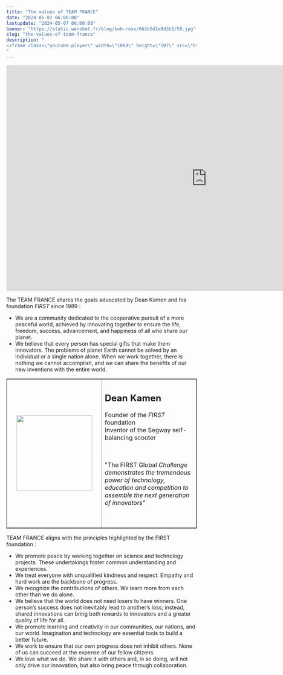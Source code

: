 ```yaml
---
title: "The values of TEAM FRANCE"
date: "2024-05-07 06:00:00"
lastupdate: "2024-05-07 06:00:00"
banner: "https://static.werobot.fr/blog/bob-ross/663b5d1e8d3b1/50.jpg"
slug: "the-values-of-team-france"
description: " 
<iframe class=\"youtube-player\" width=\"1060\" height=\"597\" src=\"https://www.youtube.com/embed/HdcyzBC6NDw?version=3&amp;rel=1&amp;showsearch=0&amp;showi
"
---
```

<iframe class="youtube-player" width="1060" height="597" src="https://www.youtube.com/embed/HdcyzBC6NDw?version=3&amp;rel=1&amp;showsearch=0&amp;showinfo=1&amp;iv_load_policy=1&amp;fs=1&amp;hl=fr-FR&amp;autohide=2&amp;wmode=transparent" allowfullscreen="true" style="border:0;" sandbox="allow-scripts allow-same-origin allow-popups allow-presentation allow-popups-to-escape-sandbox"></iframe>

<p>The TEAM FRANCE shares the goals advocated by Dean Kamen and his foundation <i>FIRST</i> since 1989 :</p>
<ul>
<li>We are a community dedicated to the cooperative pursuit of a more peaceful world, achieved by innovating together to ensure the life, freedom, success, advancement, and happiness of all who share our planet.</li>
<li>We believe that every person has special gifts that make them innovators. The problems of planet Earth cannot be solved by an individual or a single nation alone. When we work together, there is nothing we cannot accomplish, and we can share the benefits of our new inventions with the entire world.</li>
</ul>

<table border="1" style="border-collapse: collapse; width: 100%;">
<tbody>
<tr>
<td style="width: 50%; text-align: right;"><img src="https://static.werobot.fr/blog/bob-ross/663bc0653f908/50.jpg" width="200" height="200" alt="" style="display: block; margin-left: auto; margin-right: auto;" /></td>
<td style="width: 50%;">
<h2><strong>Dean Kamen</strong></h2>
<p>Founder of the <i>FIRST</i> foundation<br /></i>Inventor of the Segway self-balancing scooter</p>
<p>&nbsp;</p>
<p style="text-align: left;"<i>"The FIRST</i> Global<i> Challenge demonstrates the tremendous power of technology, education and competition to assemble the next generation of innovators"</i></p>
<p style="text-align: left;">&nbsp;</p>
</td>
</tr>
</tbody>
</table>

<p>TEAM FRANCE aligns with the principles highlighted by the FIRST foundation :</p>
<ul>
<li>We promote peace by working together on science and technology projects. These undertakings foster common understanding and experiences.</li>
<li>We treat everyone with unqualified kindness and respect. Empathy and hard work are the backbone of progress.</li>
<li>We recognize the contributions of others. We learn more from each other than we do alone.</li>
<li>We believe that the world does not need losers to have winners. One person’s success does not inevitably lead to another’s loss; instead, shared innovations can bring both rewards to innovators and a greater quality of life for all.</li>
<li>We promote learning and creativity in our communities, our nations, and our world. Imagination and technology are essential tools to build a better future.</li>
<li>We work to ensure that our own progress does not inhibit others. None of us can succeed at the expense of our fellow citizens.</li>
<li>We love what we do. We share it with others and, in so doing, will not only drive our innovation, but also bring peace through collaboration.</li>
</ul>
    
